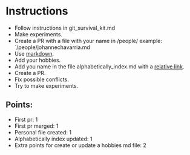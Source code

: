 # Instructions

* Follow instructions in git_survival_kit.md
* Make experiments.
* Create a PR with a file with your name in /people/ example: `/people/johannechavarria.md
* Use [markdown](https://docs.github.com/en/get-started/writing-on-github/getting-started-with-writing-and-formatting-on-github/basic-writing-and-formatting-syntax).
* Add your hobbies.
* Add you name in the file alphabetically_index.md with a [relative link](https://docs.github.com/en/get-started/writing-on-github/getting-started-with-writing-and-formatting-on-github/basic-writing-and-formatting-syntax#relative-links).
* Create a PR.
* Fix possible conflicts.
* Try to make experiments.

## Points:
  * First pr: 1
  * First pr merged: 1
  * Personal file created: 1
  * Alphabetically index updated: 1
  * Extra points for create or update a hobbies md file: 2
